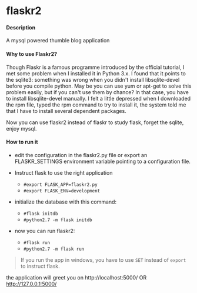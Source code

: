 # flaskr2

#### Description
A mysql powered thumble blog application

#### Why to use Flaskr2?
Though Flaskr is a famous programme introduced by the official tutorial, I
met some problem when I installed it in Python 3.x. I found that it points
to the sqlite3: something was wrong when you didn't install libsqlite-devel
before you compile python. May be you can use yum or apt-get to solve this
problem easily, but if you can't use them by chance? In that case, you have
to install libsqlite-devel manually. I felt a little depressed when I
downloaded the rpm file, typed the rpm command to try to install it, the
system told me that I have to install several dependent packages.

Now you can use flaskr2 instead of flaskr to study flask, forget the sqlite, enjoy mysql.


#### How to run it

- edit the configuration in the flaskr2.py file or export an FLASKR_SETTINGS environment variable pointing to a configuration file.

- Instruct flask to use the right application
   - `#export FLASK_APP=flaskr2.py` 
   - `#export FLASK_ENV=development`

- initialize the database with this command:
   - `#flask initdb`
   - `#python2.7 -m flask initdb`
   
- now you can run flaskr2:
   - `#flask run`
   - `#python2.7 -m flask run`
   
> If you run the app in windows, you have to use `SET` instead of `export` to instruct flask.  

 the application will greet you on
 http://localhost:5000/ OR
 http://127.0.0.1:5000/